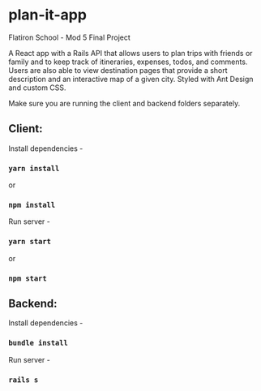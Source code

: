 # plan-it-app
Flatiron School - Mod 5 Final Project

A React app with a Rails API that allows users to plan trips with friends or family and to keep track of itineraries, expenses, todos, and comments. Users are also able to view destination pages that provide a short description and an interactive map of a given city. Styled with Ant Design and custom CSS.

Make sure you are running the client and backend folders separately.

## Client:

Install dependencies -
### `yarn install`
or
### `npm install`

Run server -
### `yarn start`
or
### `npm start`

## Backend:

Install dependencies -

### `bundle install`

Run server -

### `rails s`
